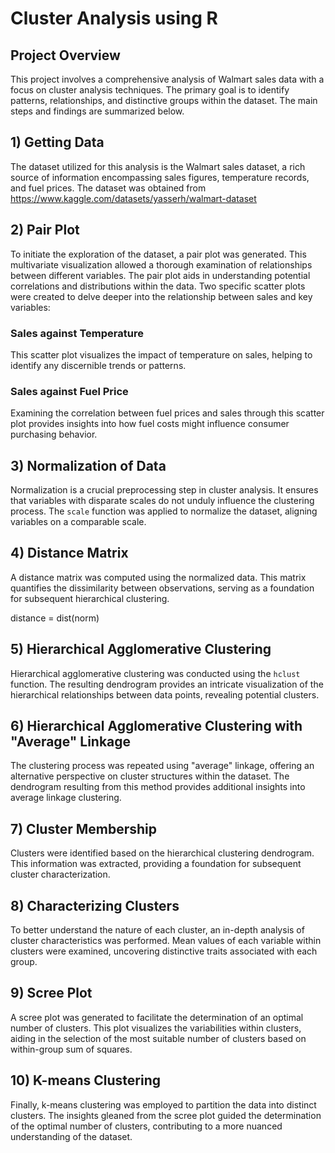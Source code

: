 # Cluster Analysis using R


## Project Overview

This project involves a comprehensive analysis of Walmart sales data with a focus on cluster analysis techniques. The primary goal is to identify patterns, relationships, and distinctive groups within the dataset. The main steps and findings are summarized below.

## 1) Getting Data

The dataset utilized for this analysis is the Walmart sales dataset, a rich source of information encompassing sales figures, temperature records, and fuel prices. The dataset was obtained from <u>https://www.kaggle.com/datasets/yasserh/walmart-dataset</u>

## 2) Pair Plot

To initiate the exploration of the dataset, a pair plot was generated. This multivariate visualization allowed a thorough examination of relationships between different variables. The pair plot aids in understanding potential correlations and distributions within the data.  Two specific scatter plots were created to delve deeper into the relationship between sales and key variables:

### Sales against Temperature

This scatter plot visualizes the impact of temperature on sales, helping to identify any discernible trends or patterns.

### Sales against Fuel Price

Examining the correlation between fuel prices and sales through this scatter plot provides insights into how fuel costs might influence consumer purchasing behavior.

## 3) Normalization of Data

Normalization is a crucial preprocessing step in cluster analysis. It ensures that variables with disparate scales do not unduly influence the clustering process. The `scale` function was applied to normalize the dataset, aligning variables on a comparable scale.

## 4) Distance Matrix

A distance matrix was computed using the normalized data. This matrix quantifies the dissimilarity between observations, serving as a foundation for subsequent hierarchical clustering.

distance = dist(norm)


## 5) Hierarchical Agglomerative Clustering

Hierarchical agglomerative clustering was conducted using the `hclust` function. The resulting dendrogram provides an intricate visualization of the hierarchical relationships between data points, revealing potential clusters.

## 6) Hierarchical Agglomerative Clustering with "Average" Linkage

The clustering process was repeated using "average" linkage, offering an alternative perspective on cluster structures within the dataset. The dendrogram resulting from this method provides additional insights into average linkage clustering.

## 7) Cluster Membership

Clusters were identified based on the hierarchical clustering dendrogram. This information was extracted, providing a foundation for subsequent cluster characterization.

## 8) Characterizing Clusters

To better understand the nature of each cluster, an in-depth analysis of cluster characteristics was performed. Mean values of each variable within clusters were examined, uncovering distinctive traits associated with each group.

## 9) Scree Plot

A scree plot was generated to facilitate the determination of an optimal number of clusters. This plot visualizes the variabilities within clusters, aiding in the selection of the most suitable number of clusters based on within-group sum of squares.

## 10) K-means Clustering

Finally, k-means clustering was employed to partition the data into distinct clusters. The insights gleaned from the scree plot guided the determination of the optimal number of clusters, contributing to a more nuanced understanding of the dataset.
